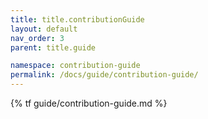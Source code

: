 ```yaml
---
title: title.contributionGuide
layout: default
nav_order: 3
parent: title.guide

namespace: contribution-guide
permalink: /docs/guide/contribution-guide/
---
```

{% tf guide/contribution-guide.md %}